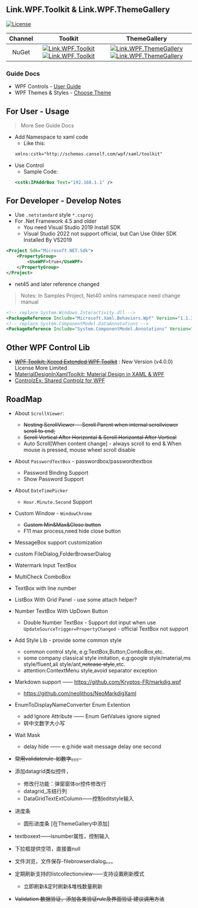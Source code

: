 ## Link.WPF.Toolkit & Link.WPF.ThemeGallery

[![License](https://img.shields.io/github/license/ShiJess/Link.WPF.Toolkit)](LICENSE)

|Channel|Toolkit|ThemeGallery|
|:--:|:--:|:--:|
|NuGet| [![Link.WPF.Toolkit](https://img.shields.io/nuget/v/Link.WPF.Toolkit.svg)](https://www.nuget.org/packages/Link.WPF.Toolkit/) [![Link.WPF.Toolkit](https://img.shields.io/nuget/dt/Link.WPF.Toolkit)](https://www.nuget.org/packages/Link.WPF.Toolkit/) | [![Link.WPF.ThemeGallery](https://img.shields.io/nuget/v/Link.WPF.ThemeGallery.svg)](https://www.nuget.org/packages/Link.WPF.ThemeGallery/) [![Link.WPF.ThemeGallery](https://img.shields.io/nuget/dt/Link.WPF.ThemeGallery)](https://www.nuget.org/packages/Link.WPF.ThemeGallery/) |

### Guide Docs

* WPF Controls - [User Guide](docs/ReadMe.md)
* WPF Themes & Styles - [Choose Theme](docs/Theme.md)


## For User - Usage

> More See Guide Docs

* Add Namespace to xaml code
    * Like this:
    ``` xml
    xmlns:cstk="http://schemas.canself.com/wpf/xaml/toolkit"
    ```
* Use Control
    * Sample Code:
    ``` xml
    <cstk:IPAddrBox Text="192.168.1.1" />
    ```

## For Developer - Develop Notes

* Use `.netstandard` style `*.csproj`
* For .Net Framework 4.5 and older
    * You need Visual Studio 2019 Install SDK
    * Visual Studio 2022 not support official, but Can Use Older SDK Installed By VS2019

``` xml
<Project Sdk="Microsoft.NET.Sdk">
    <PropertyGroup>    
        <UseWPF>true</UseWPF>
    </PropertyGroup>
</Project>
```

* net45 and later reference changed

> Notes: In Samples Project, Net40 xmlns namespace need change manual

``` xml
<!-- replace System.Windows.Interactivity.dll -->
<PackageReference Include="Microsoft.Xaml.Behaviors.Wpf" Version="1.1.39" />
<!-- replace System.ComponentModel.DataAnnotations -->
<PackageReference Include="System.ComponentModel.Annotations" Version="5.0.0" />
```


## Other WPF Control Lib

* ~~[WPF Toolkit: Xceed Extended WPF Toolkit](https://github.com/xceedsoftware/wpftoolkit)~~ : New Version (v4.0.0) License More Limited
* [MaterialDesignInXamlToolkit: Material Design in XAML & WPF](https://github.com/MaterialDesignInXAML/MaterialDesignInXamlToolkit)
* [ControlzEx: Shared Controlz for WPF](https://github.com/ControlzEx/ControlzEx)

## RoadMap

* About `ScrollViewer`:
    * ~~Nesting ScrollViewer -- Scroll Parent when internal scrollviewer scroll to end;~~
    * ~~Scroll Vertical After Horizontal & Scroll Horizontal After Vertical~~
    * Auto Scroll[When content change] - always scroll to end & When mouse is pressed, mouse wheel scroll disable
* About `PasswordTextBox` - passwordbox/passwordtextbox
    * Password Binding Support
    * Show Password Support
* About `DateTimePicker`
    * `Hour.Minute.Second` Support
* Custom Window - `WindowChrome`
    * ~~Custom Min&Max&Close button~~
    * F11 max process,need hide close button
* MessageBox support customization
* custom FileDialog,FolderBrowserDialog
* Watermark Input TextBox
* MultiCheck ComboBox
* TextBox with line number
* ListBox With Grid Panel - use some attach helper?
* Number TextBox With UpDown Button
    * Double Number TextBox - Support dot input when use `UpdateSourceTrigger=PropertyChanged` - official TextBox not support

* Add Style Lib - provide some common style
    * common control style, e.g:TextBox,Button,ComboBox,etc.
    * some company classical style imitation, e.g:google style/material,ms style/fluent,ali style/ant,~~netease style~~,etc.
    * attention:ContextMenu style,avoid separator exception


* Markdown support —— https://github.com/Kryptos-FR/markdig.wpf
    * https://github.com/neolithos/NeoMarkdigXaml

* EnumToDisplayNameConverter Enum Extention
    * add Ignore Attribute —— Enum GetValues ignore signed
    * 转中文数字大小写

* Wait Mask
    * delay hide —— e.g:hide wait message delay one second
* ~~常用validaterule-如数字。。。~~
* 添加datagrid类似控件，
    * 修改行功能：弹窗窗体or控件修改行
    * datagrid_冻结行列
    * DataGridTextExtColumn——控制editstyle输入
* 进度条
    * 圆形进度条 [在ThemeGallery中添加]
* textboxext——isnumber属性，控制输入
* 下拉框提供空项，直接置null
* 文件浏览，文件保存-filebrowserdialog。。。
* 定期刷新支持的listcollectionview——支持设置刷新模式
    * 立即刷新&定时刷新&堆栈数量刷新

* ~~Validation 数据验证，添加各类验证rule及界面验证 建议调用方法~~